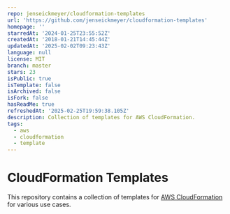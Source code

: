 ```yaml
---
repo: jenseickmeyer/cloudformation-templates
url: 'https://github.com/jenseickmeyer/cloudformation-templates'
homepage: ''
starredAt: '2024-01-25T23:55:52Z'
createdAt: '2018-01-21T14:45:44Z'
updatedAt: '2025-02-02T09:23:43Z'
language: null
license: MIT
branch: master
stars: 23
isPublic: true
isTemplate: false
isArchived: false
isFork: false
hasReadMe: true
refreshedAt: '2025-02-25T19:59:38.105Z'
description: Collection of templates for AWS CloudFormation.
tags:
  - aws
  - cloudformation
  - template
---
```


# CloudFormation Templates

This repository contains a collection of templates for [AWS CloudFormation](https://aws.amazon.com/cloudformation/) for various use cases.
